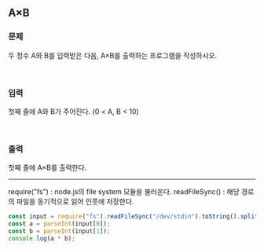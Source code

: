 ## A×B

### 문제

두 정수 A와 B를 입력받은 다음, A×B를 출력하는 프로그램을 작성하시오.

<br/>

### 입력

첫째 줄에 A와 B가 주어진다. (0 < A, B < 10)

<br/>

### 출력

첫째 줄에 A×B를 출력한다.

---

require("fs") : node.js의 file system 모듈을 불러온다.
readFileSync() : 해당 경로의 파일을 동기적으로 읽어 인풋에 저장한다.

```js
const input = require("fs").readFileSync("/dev/stdin").toString().split(" ");
const a = parseInt(input[0]);
const b = parseInt(input[1]);
console.log(a * b);
```
